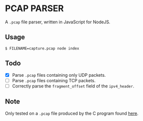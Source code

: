 # PCAP PARSER

A `.pcap` file parser, written in JavaScript for NodeJS.

## Usage

```
$ FILENAME=capture.pcap node index
```

## Todo

- [x] Parse `.pcap` files containing only UDP packets.
- [ ] Parse `.pcap` files containing TCP packets.
- [ ] Correctly parse the `fragment_offset` field of the `ipv4_header`.

## Note

Only tested on a `.pcap` file produced by the C program found [here](https://github.com/nospaceships/raw-socket-sniffer).
